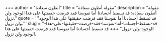 +++
author = "أنطون سعادة"
title = "مقولة أنطون سعادة"
description = "مقولة أنطون سعادة: قد تسقط أجسادنا أما نفوسنا فقد فرضت حقيقتها على هذا الوجود ولن تزول."
quote = '''قد تسقط أجسادنا أما نفوسنا فقد فرضت حقيقتها على هذا الوجود ولن تزول.'''
slug = "قد-تسقط-أجسادنا-أما-نفوسنا-فقد-فرضت-حقيقتها-على-هذا-الوجود-ولن-تزول"
+++
قد تسقط أجسادنا أما نفوسنا فقد فرضت حقيقتها على هذا الوجود ولن تزول.
